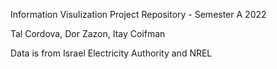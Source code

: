 Information Visulization Project Repository - Semester A 2022

Tal Cordova, Dor Zazon, Itay Coifman

Data is from Israel Electricity Authority and NREL
